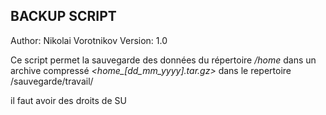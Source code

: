 ## BACKUP SCRIPT 

Author: Nikolai Vorotnikov
Version: 1.0

Ce script permet la sauvegarde des données du répertoire _/home_
dans un archive compressé *<home_[dd_mm_yyyy].tar.gz>* dans le repertoire /sauvegarde/travail/

il faut avoir des droits de SU
